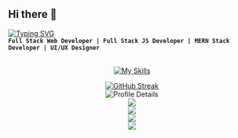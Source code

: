 ## Hi there 👋

<!--
**achrafdevl/achrafdevl** is a ✨ _special_ ✨ repository because its `README.md` (this file) appears on your GitHub profile.

Here are some ideas to get you started:

- 🔭 I’m currently working on ...
- 🌱 I’m currently learning ...
- 👯 I’m looking to collaborate on ...
- 🤔 I’m looking for help with ...
- 💬 Ask me about ...
- 📫 How to reach me: ...
- 😄 Pronouns: ...
- ⚡ Fun fact: ...
-->
[![Typing SVG](https://readme-typing-svg.herokuapp.com?font=Fira+Code&pause=1000&color=02F6F7&width=435&lines=Achraf+Chair)](https://git.io/typing-svg)<br>
**`Full Stack Web Developer | Full Stack JS Developer | MERN Stack Developer | UI/UX Designer`** 
<br><br>
<div align="center">
  

<div style="text-align: center;">

[![My Skills](https://skillicons.dev/icons?i=github,git,html,css,js,ts,react,redux,nextjs,tailwind,bootstrap,sass,nodejs,express,figma,mongodb,xd,postman,graphql,netlify,docker,flutter,npm,vite,vercel,wordpress,materialui,vue,vscode,stackoverflow,mysql,&perline=12)](https://skillicons.dev) <br>

[![GitHub Streak](https://github-readme-streak-stats.herokuapp.com?user=achrafdevl&theme=react&hide_border=true&border_radius=4&card_width=684)](https://git.io/streak-stats) <br>
<img src="http://github-profile-summary-cards.vercel.app/api/cards/profile-details?username=achrafdevl&theme=algolia" alt="Profile Details">  
![](http://github-profile-summary-cards.vercel.app/api/cards/most-commit-language?username=achrafdevl&theme=react) <br>
![](http://github-profile-summary-cards.vercel.app/api/cards/repos-per-language?username=achrafdevl&theme=react) <br>
![](http://github-profile-summary-cards.vercel.app/api/cards/stats?username=achrafdevl&theme=react) <br>
![](http://github-profile-summary-cards.vercel.app/api/cards/productive-time?username=achrafdevl&theme=react&utcOffset=8)

</div>

